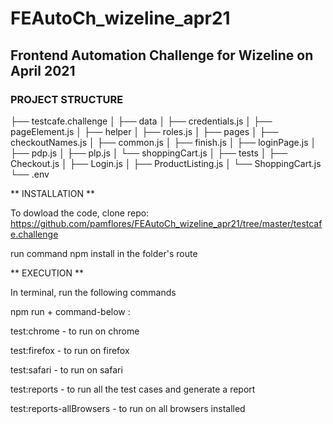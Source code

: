 # FEAutoCh_wizeline_apr21
## Frontend Automation Challenge for Wizeline on April 2021

### PROJECT STRUCTURE
├── testcafe.challenge
  │      ├── data
  │         ├── credentials.js
  │         ├── pageElement.js
  │      ├── helper
  │         ├── roles.js
  │      ├── pages
  │         ├── checkoutNames.js
  │         ├── common.js
  │         ├── finish.js
  │         ├── loginPage.js
  │         ├── pdp.js
  │         ├── plp.js
  │         └── shoppingCart.js
  │       ├── tests
  │         ├── Checkout.js
  │         ├── Login.js
  │         ├── ProductListing.js
  │         └── ShoppingCart.js 
  └── .env

** INSTALLATION **

To dowload the code, clone repo: https://github.com/pamflores/FEAutoCh_wizeline_apr21/tree/master/testcafe.challenge

run command npm install in the folder's route 

** EXECUTION **

In terminal, run the following commands

npm run + command-below :

test:chrome - to run on chrome

test:firefox - to run on firefox

test:safari - to run on safari

test:reports - to run all the test cases and generate a report

test:reports-allBrowsers - to run on all browsers installed